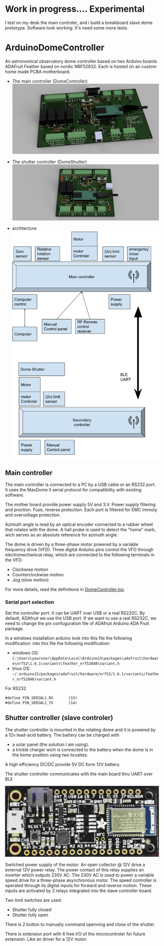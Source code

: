 Work in progress.... Experimental
==================================
I test on my desk the main controler, and i build a breakboard slave dome prototype.
Software look working. It's need some more tests.

ArduinoDomeController
=====================

An astronomical observatory dome controller based on two Arduino boards ADAFruit Feather based on nordic NRF52832.
Each is hosted on an custom home made PCBA motherboard. 

 * The main controller (DomeController)
![](images/3Dmainboard.png)

 * The shutter controller (DomeShutter)
![](images/3Dslaveboard.png)

 * architecture 
 ![](images/Dome-controler-arch.png)


Main controller
---------------

The main controller is connected to a PC by a USB cable or an RS232 port. It uses the MaxDome II serial
protocol for compatibility with existing software.

The mother board provide power supply 5V and 3.V. Power supply filtering and proction. Fuse, reverse protection.
Each port is filtered for EMC immuty and overvoltage protection.

Azimuth angle is read by an optical encoder connected to a rubber wheel that
rotates with the dome. A hall probe is used to detect the "home" mark, wich
serves as an absolute reference for azimuth angle.

The dome is driven by a three-phase motor powered by a variable frequency drive (VFD).
Three digital Arduino pins control the VFD through electromechanical relay,
which are connected to the following terminals in the VFD:

 * Clockwise motion
 * Counterclockwise motion
 * Jog (slow motion)
 
For more details, read the definitions in [DomeController.ino](DomeController/DomeController.ino).

### Serial port selection

Set the controller port. It can be  UART over USB or a real RS232C.
By default, ADAfruit we use the USB port.
If we want tu use a real RS232C, we need to change the pin confuguration file 
of ADAfruit Arduino ADA Fruit package.

In a windows installation arduino look into this file the following modification:
into this file the following modification:
 * windows OS: ``C:\Users\youruser\AppData\Local\Arduino15\packages\adafruit\hardware\nrf52\1.6.1\variants\feather_nrf52840\variant.h``
 * linux OS: ``~/.arduino15/packages/adafruit/hardware/nrf52/1.6.1/variants/feather_nrf52840/variant.h``


For RS232
```
#define PIN_SERIAL1_RX       (15)
#define PIN_SERIAL1_TX       (14)
```


Shutter controller (slave controler)
------------------

The shutter controller is mounted in the rotating dome and it is powered by
a 12v lead-acid battery. The battery can be charged with

 * a solar panel (the solution I am using).
 * a trickle charger wich is connected to the battery when the dome is
   in the home position using two brushes.

A high efficiency DC/DC provide 5V DC form 12V battery.

The shutter controller communicates with the main board thru UART over BLE

 ![](images/blueFruit_nRF52832.jpg)

Switched power supply of the motor:
An open collector @ 12V drive a external 12V power relay. The power contact of this relay supplies an inverter which outputs 230V AC.
The 230V AC is used to power a variable speed drive for a three-phase asynchronous motor.
The speed controller is operated through its digital inputs for forward and reverse motion.
These inputs are activated by 2 relays integrated into the slave controller board.


Two limit switches are used. 
 * Shutter fully closed
 * Shutter fully open

There is 2 button to manually command openning and close of the shutter.

There is extension port with 6 free I/O of the microcontroler for future extension. Like an driver for a 12V motor.

